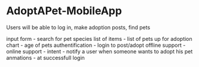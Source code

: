 # AdoptAPet-MobileApp

Users will be able to log in, make adoption posts, find pets

input form - search for pet species
list of items - list of pets up for adoption
chart - age of pets 
authentification - login to post/adopt
offline support - 
online support - 
intent - notify a user when someone wants to adopt his pet 
anmations - at successfull login

